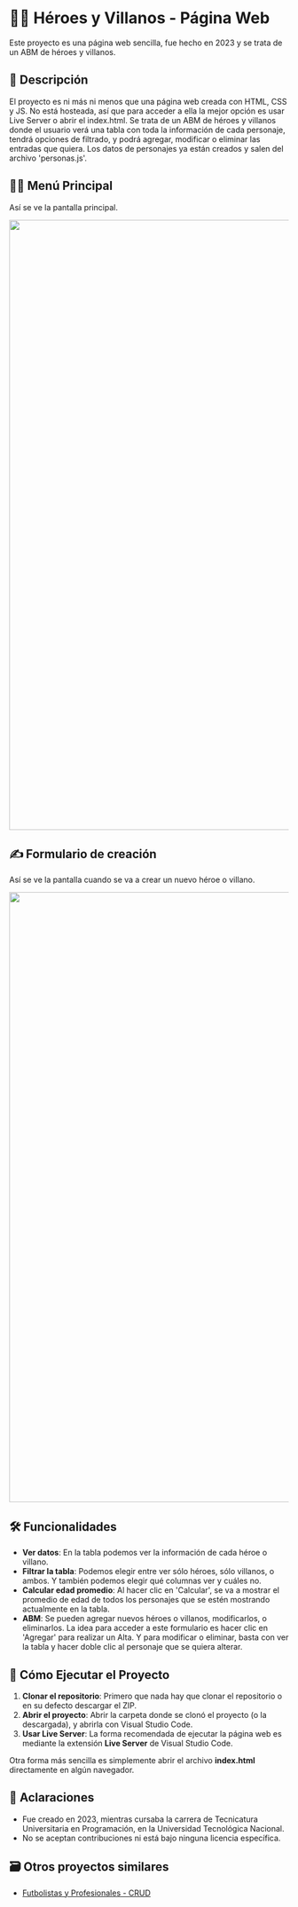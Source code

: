 # 🦸‍♂️ Héroes y Villanos - Página Web

Este proyecto es una página web sencilla, fue hecho en 2023 y se trata de un ABM de héroes y villanos.

## 📘 Descripción

El proyecto es ni más ni menos que una página web creada con HTML, CSS y JS. No está hosteada, así que para acceder a ella la mejor opción es usar Live Server o abrir el index.html. Se trata de un ABM de héroes y villanos donde el usuario verá una tabla con toda la información de cada personaje, tendrá opciones de filtrado, y podrá agregar, modificar o eliminar las entradas que quiera. Los datos de personajes ya están creados y salen del archivo 'personas.js'.

## 👨‍💻 Menú Principal 

Así se ve la pantalla principal.

<img src="https://github.com/user-attachments/assets/3202a473-3e36-4464-96bc-51913ce3843e" width="1100"/>

## ✍ Formulario de creación

Así se ve la pantalla cuando se va a crear un nuevo héroe o villano.

<img src="https://github.com/user-attachments/assets/034a4074-580c-4d5a-a030-049685ea8168" width="1100"/>

## 🛠️ Funcionalidades

- **Ver datos**: En la tabla podemos ver la información de cada héroe o villano.
- **Filtrar la tabla**: Podemos elegir entre ver sólo héroes, sólo villanos, o ambos. Y también podemos elegir qué columnas ver y cuáles no.
- **Calcular edad promedio**: Al hacer clic en 'Calcular', se va a mostrar el promedio de edad de todos los personajes que se estén mostrando actualmente en la tabla.
- **ABM**: Se pueden agregar nuevos héroes o villanos, modificarlos, o eliminarlos.
  La idea para acceder a este formulario es hacer clic en 'Agregar' para realizar un Alta. Y para modificar o eliminar, basta con ver la tabla y hacer doble clic al personaje que se quiera alterar.

## 🚀 Cómo Ejecutar el Proyecto

1. **Clonar el repositorio**: Primero que nada hay que clonar el repositorio o en su defecto descargar el ZIP.
2. **Abrir el proyecto**: Abrir la carpeta donde se clonó el proyecto (o la descargada), y abrirla con Visual Studio Code.
3. **Usar Live Server**: La forma recomendada de ejecutar la página web es mediante la extensión **Live Server** de Visual Studio Code.

Otra forma más sencilla es simplemente abrir el archivo **index.html** directamente en algún navegador.

## 📌 Aclaraciones

- Fue creado en 2023, mientras cursaba la carrera de Tecnicatura Universitaria en Programación, en la Universidad Tecnológica Nacional.
- No se aceptan contribuciones ni está bajo ninguna licencia específica.

## 🗃️ Otros proyectos similares
- [Futbolistas y Profesionales - CRUD](https://github.com/miguecode/futbolistas-profesionales-crud)
